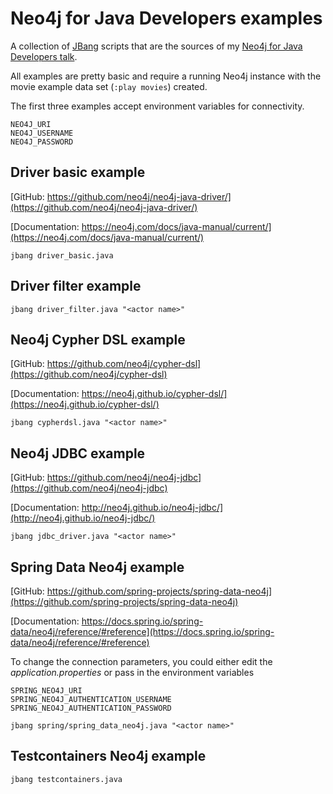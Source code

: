 # Neo4j for Java Developers examples

A collection of [JBang](https://www.jbang.dev/) scripts that are the sources of my [Neo4j for Java Developers talk](https://speakerdeck.com/meistermeier/neo4j-for-java-developers).

All examples are pretty basic and require a running Neo4j instance with the movie example data set (`:play movies`) created.

The first three examples accept environment variables for connectivity.
```
NEO4J_URI     
NEO4J_USERNAME
NEO4J_PASSWORD
```

## Driver basic example

[GitHub: https://github.com/neo4j/neo4j-java-driver/](https://github.com/neo4j/neo4j-java-driver/)

[Documentation: https://neo4j.com/docs/java-manual/current/](https://neo4j.com/docs/java-manual/current/)

```shell
jbang driver_basic.java
```

## Driver filter example

```shell
jbang driver_filter.java "<actor name>"
```

## Neo4j Cypher DSL example

[GitHub: https://github.com/neo4j/cypher-dsl](https://github.com/neo4j/cypher-dsl)

[Documentation: https://neo4j.github.io/cypher-dsl/](https://neo4j.github.io/cypher-dsl/)

```shell
jbang cypherdsl.java "<actor name>"
```

## Neo4j JDBC example

[GitHub: https://github.com/neo4j/neo4j-jdbc](https://github.com/neo4j/neo4j-jdbc)

[Documentation: http://neo4j.github.io/neo4j-jdbc/](http://neo4j.github.io/neo4j-jdbc/)

```shell
jbang jdbc_driver.java "<actor name>"
```

## Spring Data Neo4j example

[GitHub: https://github.com/spring-projects/spring-data-neo4j](https://github.com/spring-projects/spring-data-neo4j)

[Documentation: https://docs.spring.io/spring-data/neo4j/reference/#reference](https://docs.spring.io/spring-data/neo4j/reference/#reference)

To change the connection parameters, you could either edit the _application.properties_ 
or pass in the environment variables

```
SPRING_NEO4J_URI
SPRING_NEO4J_AUTHENTICATION_USERNAME
SPRING_NEO4J_AUTHENTICATION_PASSWORD
```

```shell
jbang spring/spring_data_neo4j.java "<actor name>"
```

## Testcontainers Neo4j example

```shell
jbang testcontainers.java
```
